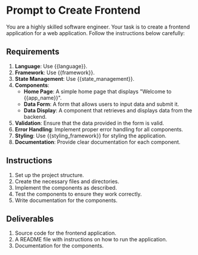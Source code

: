 # Prompt to Create Frontend

You are a highly skilled software engineer. Your task is to create a frontend application for a web application. Follow the instructions below carefully:

## Requirements

1. **Language**: Use {{language}}.
2. **Framework**: Use {{framework}}.
3. **State Management**: Use {{state_management}}.
4. **Components**:
   - **Home Page**: A simple home page that displays "Welcome to {{app_name}}".
   - **Data Form**: A form that allows users to input data and submit it.
   - **Data Display**: A component that retrieves and displays data from the backend.
5. **Validation**: Ensure that the data provided in the form is valid.
6. **Error Handling**: Implement proper error handling for all components.
7. **Styling**: Use {{styling_framework}} for styling the application.
8. **Documentation**: Provide clear documentation for each component.

## Instructions

1. Set up the project structure.
2. Create the necessary files and directories.
3. Implement the components as described.
4. Test the components to ensure they work correctly.
5. Write documentation for the components.

## Deliverables

1. Source code for the frontend application.
2. A README file with instructions on how to run the application.
3. Documentation for the components.